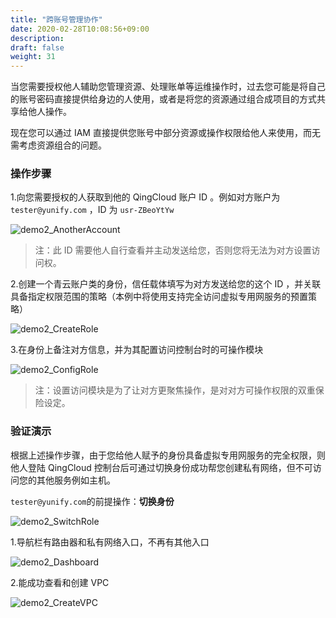```yaml
---
title: "跨账号管理协作"
date: 2020-02-28T10:08:56+09:00
description: 
draft: false
weight: 31
---
```


当您需要授权他人辅助您管理资源、处理账单等运维操作时，过去您可能是将自己的账号密码直接提供给身边的人使用，或者是将您的资源通过组合成项目的方式共享给他人操作。

现在您可以通过 IAM 直接提供您账号中部分资源或操作权限给他人来使用，而无需考虑资源组合的问题。

### 操作步骤

1.向您需要授权的人获取到他的 QingCloud 账户 ID 。例如对方账户为 `tester@yunify.com` ，ID 为 `usr-ZBeoYtYw`

![demo2_AnotherAccount](../../_images/demo2_AnotherAccount.png)

> 注：此 ID 需要他人自行查看并主动发送给您，否则您将无法为对方设置访问权。

2.创建一个青云账户类的身份，信任载体填写为对方发送给您的这个 ID ，并关联具备指定权限范围的策略（本例中将使用支持完全访问虚拟专用网服务的预置策略）

![demo2_CreateRole](../../_images/demo2_CreateRole.png)

3.在身份上备注对方信息，并为其配置访问控制台时的可操作模块

![demo2_ConfigRole](../../_images/demo2_ConfigRole.png)

> 注：设置访问模块是为了让对方更聚焦操作，是对对方可操作权限的双重保险设定。

### 验证演示

根据上述操作步骤，由于您给他人赋予的身份具备虚拟专用网服务的完全权限，则他人登陆 QingCloud 控制台后可通过切换身份成功帮您创建私有网络，但不可访问您的其他服务例如主机。

`tester@yunify.com`的前提操作：**切换身份**

![demo2_SwitchRole](../../_images/demo2_SwitchRole.png)

1.导航栏有路由器和私有网络入口，不再有其他入口

![demo2_Dashboard](../../_images/demo2_Dashboard.png)

2.能成功查看和创建 VPC

![demo2_CreateVPC](../../_images/demo2_CreateVPC.png)
